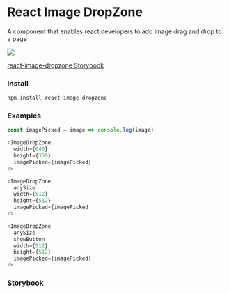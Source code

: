 # React Image DropZone

A component that enables react developers to add image drag and drop to a page

![](https://s3-us-west-2.amazonaws.com/union25-public/react-image-dropzone-screenshot.png)

[react-image-dropzone Storybook](http://reactimagedropzone.dbroadhurst.net)

### Install

```bash
npm install react-image-dropzone
```

### Examples

```javascript
const imagePicked = image => console.log(image)

<ImageDropZone
  width={640}
  height={359}
  imagePicked={imagePicked}
/>

<ImageDropZone
  anySize
  width={512}
  height={512}
  imagePicked={imagePicked
/>

<ImageDropZone
  anySize
  showButton
  width={512}
  height={512}
  imagePicked={imagePicked}
/>
```

### Storybook
